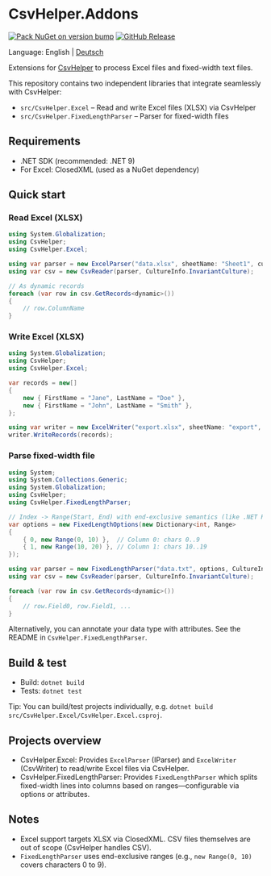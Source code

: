 # CsvHelper.Addons

[![Pack NuGet on version bump](https://github.com/jprimke-AXAP/CsvHelper.Addons/actions/workflows/nuget-pack.yml/badge.svg?branch=main)](https://github.com/jprimke-AXAP/CsvHelper.Addons/actions/workflows/nuget-pack.yml)
[![GitHub Release](https://img.shields.io/github/v/release/jprimke-AXAP/CsvHelper.Addons?display_name=tag)](https://github.com/jprimke-AXAP/CsvHelper.Addons/releases)

Language: English | [Deutsch](README.de.md)

Extensions for [CsvHelper](https://joshclose.github.io/CsvHelper/) to process Excel files and fixed-width text files.

This repository contains two independent libraries that integrate seamlessly with CsvHelper:

- `src/CsvHelper.Excel` – Read and write Excel files (XLSX) via CsvHelper
- `src/CsvHelper.FixedLengthParser` – Parser for fixed-width files

## Requirements

- .NET SDK (recommended: .NET 9)
- For Excel: ClosedXML (used as a NuGet dependency)

## Quick start

### Read Excel (XLSX)

```csharp
using System.Globalization;
using CsvHelper;
using CsvHelper.Excel;

using var parser = new ExcelParser("data.xlsx", sheetName: "Sheet1", culture: CultureInfo.InvariantCulture);
using var csv = new CsvReader(parser, CultureInfo.InvariantCulture);

// As dynamic records
foreach (var row in csv.GetRecords<dynamic>())
{
    // row.ColumnName
}
```

### Write Excel (XLSX)

```csharp
using System.Globalization;
using CsvHelper;
using CsvHelper.Excel;

var records = new[]
{
    new { FirstName = "Jane", LastName = "Doe" },
    new { FirstName = "John", LastName = "Smith" },
};

using var writer = new ExcelWriter("export.xlsx", sheetName: "export", culture: CultureInfo.InvariantCulture);
writer.WriteRecords(records);
```

### Parse fixed-width file

```csharp
using System;
using System.Collections.Generic;
using System.Globalization;
using CsvHelper;
using CsvHelper.FixedLengthParser;

// Index -> Range(Start, End) with end-exclusive semantics (like .NET Range)
var options = new FixedLengthOptions(new Dictionary<int, Range>
{
    { 0, new Range(0, 10) },  // Column 0: chars 0..9
    { 1, new Range(10, 20) }, // Column 1: chars 10..19
});

using var parser = new FixedLengthParser("data.txt", options, CultureInfo.InvariantCulture);
using var csv = new CsvReader(parser, CultureInfo.InvariantCulture);

foreach (var row in csv.GetRecords<dynamic>())
{
    // row.Field0, row.Field1, ...
}
```

Alternatively, you can annotate your data type with attributes. See the README in `CsvHelper.FixedLengthParser`.

## Build & test

- Build: `dotnet build`
- Tests: `dotnet test`

Tip: You can build/test projects individually, e.g. `dotnet build src/CsvHelper.Excel/CsvHelper.Excel.csproj`.

## Projects overview

- CsvHelper.Excel: Provides `ExcelParser` (IParser) and `ExcelWriter` (CsvWriter) to read/write Excel files via CsvHelper.
- CsvHelper.FixedLengthParser: Provides `FixedLengthParser` which splits fixed-width lines into columns based on ranges—configurable via options or attributes.

## Notes

- Excel support targets XLSX via ClosedXML. CSV files themselves are out of scope (CsvHelper handles CSV).
- `FixedLengthParser` uses end-exclusive ranges (e.g., `new Range(0, 10)` covers characters 0 to 9).
